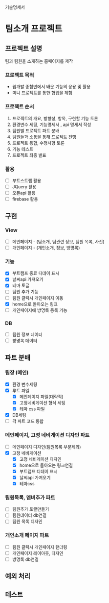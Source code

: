 기술명세서

# 팀소개 프로젝트

## 프로젝트 설명

팀과 팀원을 소개하는 홈페이지를 제작

### 프로젝트 목적

- 웹개발 종합반에서 배운 기능의 응용 및 활용
- 미니 프로젝트를 통한 협업을 체험

### 프로젝트 순서

1. 프로젝트의 개요, 방향성, 항목, 구현할 기능 토론
2. 환경변수 세팅, 기능명세서 , api 명세서 작성
3. 팀원별 프로젝트 파트 분배
4. 팀원들과 소통을 통해 프로젝트 진행
5. 프로젝트 통합, 수정사항 토론
6. 기능 테스트
7. 프로젝트 최종 발표

### 활용

- [ ] 부트스트랩 활용
- [ ] JQuery 활용
- [ ] 오픈api 활용
- [ ] firebase 활용

## 구현

### View

- [ ] 메인페이지 - (팀소개, 팀관련 정보, 팀원 목록, 사진)
- [ ] 개인페이지 - (개인소개, 정보, 방명록)

### 기능

- [x] 부트캠프 종료 디데이 표시
- [x] 날씨api 가져오기
- [x] 테마 토글
- [ ] 팀원 추가 기능
- [ ] 팀원 클릭시 개인페이지 이동
- [x] home으로 돌아오는 링크
- [ ] 개인페이지에 방명록 등록 기능

### DB

- [ ] 팀원 정보 데이터
- [ ] 방명록 데이터

## 파트 분배

### 팀장 (메인)

- [x] 환경 변수세팅
- [x] 루트 파일
  - [x] 메인페이지 파일(대략적)
  - [x] 고정네비게이션 형식 세팅
  - [x] 테마 css 파일
- [x] DB세팅
- [ ] 각 파트 코드 통합

### 메인페이지, 고정 네비게이션 디자인 파트

- [ ] 메인페이지 디자인(팀원목록 부분제외)
- [x] 고정 네비게이션
  - [x] 고정 네비게이션 디자인
  - [x] home으로 돌아오는 링크연결
  - [x] 부트캠프 디데이 표시
  - [x] 날씨api 가져오기
  - [x] 테마css

### 팀원목록, 멤버추가 파트

- [ ] 팀원추가 토글만들기
- [ ] 팀원데이터 db연결
- [ ] 팀원 목록 디자인

### 개인소개 페이지 파트

- [ ] 팀원 클릭시 개인페이지 랜더링
- [ ] 개인페이지 레이아웃, 디자인
- [ ] 방명록 db연결

## 예외 처리

## 테스트
